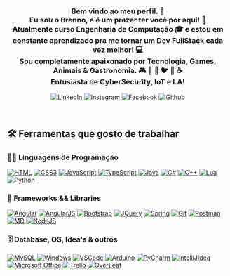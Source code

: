 <h3 align="center">
  Bem vindo ao meu perfil. 👋<br>
  Eu sou o Brenno, e é um prazer ter você por aqui! 👀<br>
  Atualmente curso Engenharia de Computação 🎓 e estou em constante aprendizado pra me tornar um Dev FullStack cada vez melhor! 💻<br>
  Sou completamente apaixonado por Tecnologia, Games, Animais & Gastronomia. 🎮  🐼 🐶 🐦 🍫 ☕<br>
  Entusiasta de CyberSecurity, IoT e I.A!
</h3>
<!-- icones de redes sociais -->
<p align="center">
  <a href="https://www.linkedin.com/in/brenno-henrique/"><img alt="LinkedIn" title="LinkedIn" src="https://img.shields.io/badge/LinkedIn-0077B5?style=for-the-badge&logo=linkedin&logoColor=white"></a>
   <a href="https://www.instagram.com/henri.brenno/"><img alt="Instagram" title="Instagram" src="https://img.shields.io/badge/Instagram-E4405F?style=for-the-badge&logo=instagram&logoColor=white"></a>
  <a href="https://www.facebook.com/Henri.Brenno"><img alt="Facebook" title="Facebook" src="https://img.shields.io/badge/Facebook-1877F2?style=for-the-badge&logo=facebook&logoColor=white"></a>
  <a href="https://github.com/brennooh"><img alt="Github" title="Github" src="https://img.shields.io/badge/GitHub-100000?style=for-the-badge&logo=github&logoColor=white"></a>
</p> 
<br/>

## 🛠️ Ferramentas que gosto de trabalhar

### 👨‍💻 Linguagens de Programação
<p>
  <a href=""><img alt="HTML" src="https://img.shields.io/badge/HTML5-E34F26?style=for-the-badge&logo=html5&logoColor=white"></a>
  <a href=""><img alt="CSS3" src="https://img.shields.io/badge/CSS3-1572B6?style=for-the-badge&logo=css3&logoColor=white"></a>
  <a href=""><img alt="JavaScript" src="https://img.shields.io/badge/JavaScript-323330?style=for-the-badge&logo=javascript&logoColor=F7DF1E"></a>
  <a href=""><img alt="TypeScript" src="https://img.shields.io/badge/TypeScript-007ACC?style=for-the-badge&logo=typescript&logoColor=white"></a>
  <a href=""><img alt="Java" src="https://img.shields.io/badge/Java-ED8B00?style=for-the-badge&logo=java&logoColor=white"></a>
  <a href=""><img alt="C#" src="https://img.shields.io/badge/C%23-239120?style=for-the-badge&logo=c-sharp&logoColor=white"></a>
  <a href=""><img alt="C++" src="https://img.shields.io/badge/C%2B%2B-00599C?style=for-the-badge&logo=c%2B%2B&logoColor=white"></a>
  <a href=""><img alt="Lua" src="https://img.shields.io/badge/Lua-2C2D72?style=for-the-badge&logo=lua&logoColor=white"></a>
  <a href=""><img alt="Python" src="https://img.shields.io/badge/Python-3776AB?style=for-the-badge&logo=python&logoColor=white"></a>
</p>

### 🧰 Frameworks && Libraries
<p>
  <a href=""><img alt="Angular" src="https://img.shields.io/badge/Angular-DD0031?style=for-the-badge&logo=angular&logoColor=white"></a>
  <a href=""><img alt="AngularJS" src="https://img.shields.io/badge/AngularJS-E23237?style=for-the-badge&logo=angularjs&logoColor=white"></a>
  <a href=""><img alt="Bootstrap" src="https://img.shields.io/badge/Bootstrap-563D7C?style=for-the-badge&logo=bootstrap&logoColor=white"></a>
  <a href=""><img alt="JQuery" src="https://img.shields.io/badge/jQuery-0769AD?style=for-the-badge&logo=jquery&logoColor=white"></a>
  <a href=""><img alt="Spring" src="https://img.shields.io/badge/Spring-6DB33F?style=for-the-badge&logo=spring&logoColor=white"></a>
  <a href=""><img alt="Git" src="https://img.shields.io/badge/Git-F05032?style=for-the-badge&logo=git&logoColor=white"></a>
  <a href=""><img alt="Postman" src="https://img.shields.io/badge/Postman-FF6C37?style=for-the-badge&logo=Postman&logoColor=white"></a>
  <a href=""><img alt="MD" src="https://img.shields.io/badge/Markdown-000000?style=for-the-badge&logo=markdown&logoColor=white"></a>
  <a href=""><img alt="NodeJS" src="https://img.shields.io/badge/Node.js-339933?style=for-the-badge&logo=nodedotjs&logoColor=white"></a>
</p>

### 🗄️ Database, OS, Idea's & outros
<p>
  <a href=""><img alt="MySQL" src="https://img.shields.io/badge/MySQL-00000F?style=for-the-badge&logo=mysql&logoColor=white"></a>
  <a href=""><img alt="Windows" src="https://img.shields.io/badge/Windows-0078D6?style=for-the-badge&logo=windows&logoColor=white"></a>
  <a href=""><img alt="VSCode" src="https://img.shields.io/badge/Visual_Studio_Code-0078D4?style=for-the-badge&logo=visual%20studio%20code&logoColor=white"></a>
  <a href=""><img alt="Arduino" src="https://img.shields.io/badge/Arduino_IDE-00979D?style=for-the-badge&logo=arduino&logoColor=white"></a>
  <a href=""><img alt="PyCharm" src="https://img.shields.io/badge/PyCharm-000000.svg?&style=for-the-badge&logo=PyCharm&logoColor=white"></a>
  <a href=""><img alt="IntelliJIdea" src="https://img.shields.io/badge/IntelliJIDEA-000000.svg?style=for-the-badge&logo=intellij-idea&logoColor=white"></a>
  <a href=""><img alt="Microsoft Office" src="https://img.shields.io/badge/Microsoft_Office-D83B01?style=for-the-badge&logo=microsoft-office&logoColor=white"></a>
  <a href=""><img alt="Trello" src="https://img.shields.io/badge/Trello-0052CC?style=for-the-badge&logo=trello&logoColor=white"></a>
  <a href=""><img alt="OverLeaf" src="https://img.shields.io/badge/Overleaf-47A141?style=for-the-badge&logo=Overleaf&logoColor=white"></a>
</p>

</br>

